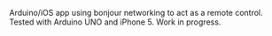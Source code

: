 Arduino/iOS app using bonjour networking to act as a remote control.
Tested with Arduino UNO and iPhone 5.
Work in progress.
